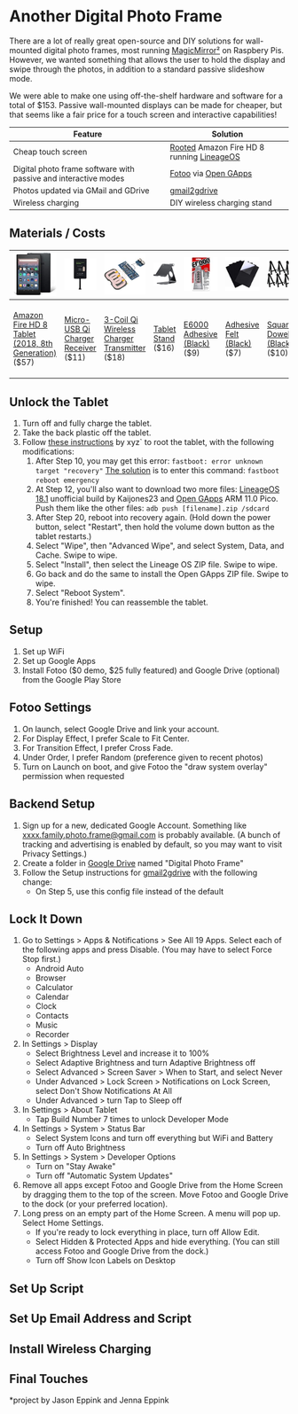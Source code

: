 # Another Digital Photo Frame
There are a lot of really great open-source and DIY solutions for wall-mounted digital photo frames, most running [MagicMirror²](https://github.com/MichMich/MagicMirror) on Raspbery Pis. However, we wanted something that allows the user to hold the display and swipe through the photos, in addition to a standard passive slideshow mode.

We were able to make one using off-the-shelf hardware and software for a total of $153. Passive wall-mounted displays can be made for cheaper, but that seems like a fair price for a touch screen and interactive capabilities!

| Feature | Solution |
| --- | --- |
| Cheap touch screen | [Rooted](https://forum.xda-developers.com/t/fire-hd-8-2018-only-unbrick-downgrade-unlock-root.3894256/) Amazon Fire HD 8 running [LineageOS](https://lineageos.org/) |
| Digital photo frame software with passive and interactive modes | [Fotoo](https://play.google.com/store/apps/details?id=com.bo.fotoo&hl=en_US&gl=US) via [Open GApps](https://opengapps.org/)|
| Photos updated via GMail and GDrive | [gmail2gdrive](https://github.com/ahochsteger/gmail2gdrive) |
| Wireless charging | DIY wireless charging stand |

## Materials / Costs
![Amazon Fire HD 8 Tablet (2018, 8th Generation)](images/fire_tablet.jpg) | ![Qi Receiver](images/qi_receiver.jpg) | ![Qi Wireless Charger)](images/qi_wireless_charger.jpg) | ![Tablet Stand](images/stand.jpg) | ![E6000 Glue (Black)](images/e6000.jpg) | ![Adhesive Felt (Black)](images/adhesive_felt.jpg) | ![Wooden Dowels (Black)](images/easels.jpg) | ![Fotoo - Digital Photo Frame Photo Slideshow Player](images/fotoo.jpg) |
| --- | --- | --- | --- | --- | --- | --- | --- |
| [Amazon Fire HD 8 Tablet (2018, 8th Generation)](https://www.amazon.com/gp/product/B0794RHPZD) ($57) | [Micro-USB Qi Charger Receiver](https://www.amazon.com/gp/product/B07C82R5DD) ($11) | [3-Coil Qi Wireless Charger Transmitter](https://www.amazon.com/gp/product/B07M6CRGFP) ($18) | [Tablet Stand](https://www.amazon.com/dp/B06XKCSJDB) ($16) | [E6000 Adhesive (Black)](https://www.amazon.com/Eclectic-Products-Multipurpose-Adhesive-2-Ounce/dp/B07DS6BZR8) ($9) | [Adhesive Felt (Black)](https://www.amazon.com/gp/product/B08CZFQB7M) ($7) | [Square Dowels (Black)](https://www.amazon.com/dp/B00NLOYFTE) ($10) | [Fotoo - Digital Photo Frame Photo Slideshow Player](https://play.google.com/store/apps/details?id=com.bo.fotoo&hl=en_US&gl=US) ($25) |

## Unlock the Tablet
1. Turn off and fully charge the tablet.
2. Take the back plastic off the tablet.
3. Follow [these instructions](https://forum.xda-developers.com/t/fire-hd-8-2018-only-unbrick-downgrade-unlock-root.3894256/) by xyz\` to root the tablet, with the following modifications:
   1. After Step 10, you may get this error: `fastboot: error unknown target "recovery"` [The solution](https://forum.xda-developers.com/t/fire-hd-8-2018-only-unbrick-downgrade-unlock-root.3894256/post-85721447) is to enter this command: `fastboot reboot emergency`
   2. At Step 12, you'll also want to download two more files: [LineageOS 18.1](https://forum.xda-developers.com/t/rom-unstable-unlocked-karnak-lineage-18-1-25-october-2021.4352241/) unofficial build by Kaijones23 and [Open GApps](https://opengapps.org/) ARM 11.0 Pico. Push them like the other files: `adb push [filename].zip /sdcard`
   3. After Step 20, reboot into recovery again. (Hold down the power button, select "Restart", then hold the volume down button as the tablet restarts.)
   4. Select "Wipe", then "Advanced Wipe", and select System, Data, and Cache. Swipe to wipe.
   5. Select "Install", then select the Lineage OS ZIP file. Swipe to wipe.
   6. Go back and do the same to install the Open GApps ZIP file. Swipe to wipe.
   7. Select "Reboot System".
   8. You're finished! You can reassemble the tablet.

## Setup
1. Set up WiFi
2. Set up Google Apps
3. Install Fotoo ($0 demo, $25 fully featured) and Google Drive (optional) from the Google Play Store

## Fotoo Settings
1. On launch, select Google Drive and link your account.
2. For Display Effect, I prefer Scale to Fit Center.
3. For Transition Effect, I prefer Cross Fade.
4. Under Order, I prefer Random (preference given to recent photos)
5. Turn on Launch on boot, and give Fotoo the "draw system overlay" permission when requested

## Backend Setup
1. Sign up for a new, dedicated Google Account. Something like xxxx.family.photo.frame@gmail.com is probably available. (A bunch of tracking and advertising is enabled by default, so you may want to visit Privacy Settings.)
2. Create a folder in [Google Drive](https://drive.google.com) named "Digital Photo Frame"
3. Follow the Setup instructions for [gmail2gdrive](https://github.com/ahochsteger/gmail2gdrive) with the following change:
   * On Step 5, use this config file instead of the default

## Lock It Down
1. Go to Settings > Apps & Notifications > See All 19 Apps. Select each of the following apps and press Disable. (You may have to select Force Stop first.)
   * Android Auto
   * Browser
   * Calculator
   * Calendar
   * Clock
   * Contacts
   * Music
   * Recorder
2. In Settings > Display
   * Select Brightness Level and increase it to 100%
   * Select Adaptive Brightness and turn Adaptive Brightness off
   * Select Advanced > Screen Saver > When to Start, and select Never
   * Under Advanced > Lock Screen > Notifications on Lock Screen, select Don't Show Notifications At All
   * Under Advanced > turn Tap to Sleep off
3. In Settings > About Tablet
   * Tap Build Number 7 times to unlock Developer Mode
4. In Settings > System > Status Bar
   * Select System Icons and turn off everything but WiFi and Battery
   * Turn off Auto Brightness
5. In Settings > System > Developer Options
   * Turn on "Stay Awake"
   * Turn off "Automatic System Updates"
6. Remove all apps except Fotoo and Google Drive from the Home Screen by dragging them to the top of the screen. Move Fotoo and Google Drive to the dock (or your preferred location).
7. Long press on an empty part of the Home Screen. A menu will pop up. Select Home Settings.
   * If you're ready to lock everything in place, turn off Allow Edit.
   * Select Hidden & Protected Apps and hide everything. (You can still access Fotoo and Google Drive from the dock.)
   * Turn off Show Icon Labels on Desktop


## Set Up Script

## Set Up Email Address and Script

## Install Wireless Charging

## Final Touches

\*project by Jason Eppink and Jenna Eppink
